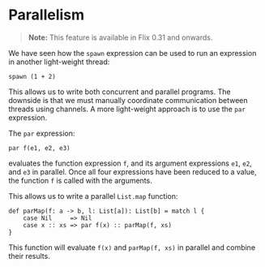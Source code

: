 # Parallelism

> **Note:** This feature is available in Flix 0.31 and onwards.

We have seen how the `spawn` expression can be used to run an expression in another light-weight
thread:

```flix
spawn (1 + 2)
```

This allows us to write both concurrent and parallel programs. The downside is that we must
manually coordinate communication between threads using channels. A more light-weight approach is to use the `par` expression.

The `par` expression:

```flix
par f(e1, e2, e3)
```

evaluates the function expression `f`, and its argument expressions `e1`, `e2`, and `e3` in parallel.
Once all four expressions have been reduced to a value, the function `f` is called with the arguments.

This allows us to write a parallel `List.map` function:

```flix
def parMap(f: a -> b, l: List[a]): List[b] = match l {
    case Nil     => Nil
    case x :: xs => par f(x) :: parMap(f, xs)
}
```

This function will evaluate `f(x)` and `parMap(f, xs)` in parallel and combine their results.
